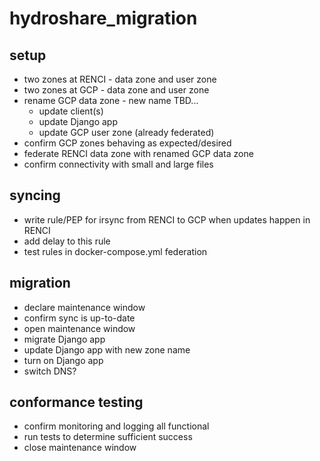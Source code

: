 # hydroshare_migration

## setup

- two zones at RENCI - data zone and user zone
- two zones at GCP - data zone and user zone
- rename GCP data zone - new name TBD...
  - update client(s)
  - update Django app
  - update GCP user zone (already federated)
- confirm GCP zones behaving as expected/desired
- federate RENCI data zone with renamed GCP data zone
- confirm connectivity with small and large files

## syncing

- write rule/PEP for irsync from RENCI to GCP when updates happen in RENCI
- add delay to this rule
- test rules in docker-compose.yml federation

## migration

- declare maintenance window
- confirm sync is up-to-date
- open maintenance window
- migrate Django app
- update Django app with new zone name
- turn on Django app
- switch DNS?

## conformance testing

- confirm monitoring and logging all functional
- run tests to determine sufficient success
- close maintenance window

